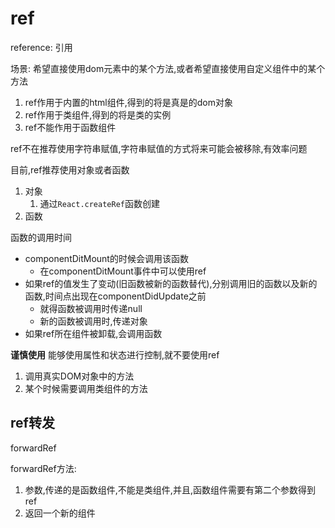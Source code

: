 # ref

reference: 引用

场景: 希望直接使用dom元素中的某个方法,或者希望直接使用自定义组件中的某个方法

1. ref作用于内置的html组件,得到的将是真是的dom对象
2. ref作用于类组件,得到的将是类的实例
3. ref不能作用于函数组件

ref不在推荐使用字符串赋值,字符串赋值的方式将来可能会被移除,有效率问题

目前,ref推荐使用对象或者函数
1. 对象
   1. 通过`React.createRef`函数创建
2. 函数
   

函数的调用时间
- componentDitMount的时候会调用该函数
  - 在componentDitMount事件中可以使用ref
- 如果ref的值发生了变动(旧函数被新的函数替代),分别调用旧的函数以及新的函数,时间点出现在componentDidUpdate之前
  - 就得函数被调用时传递null
  - 新的函数被调用时,传递对象
- 如果ref所在组件被卸载,会调用函数

**谨慎使用**
能够使用属性和状态进行控制,就不要使用ref

1. 调用真实DOM对象中的方法
2. 某个时候需要调用类组件的方法


## ref转发

forwardRef

forwardRef方法: 
1. 参数,传递的是函数组件,不能是类组件,并且,函数组件需要有第二个参数得到ref
2. 返回一个新的组件